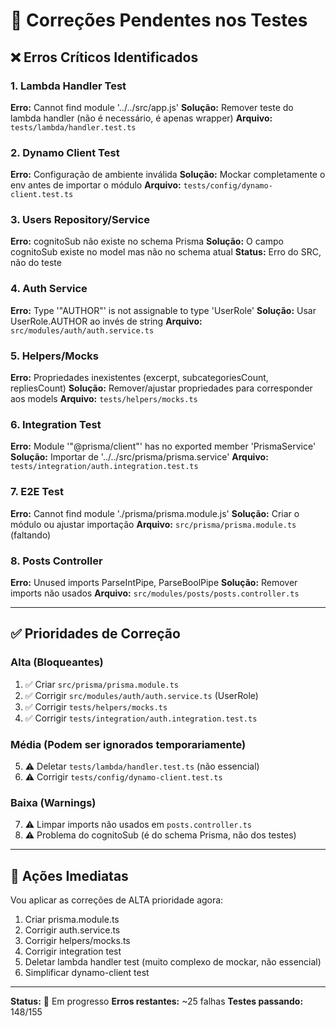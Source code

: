 # 🔧 Correções Pendentes nos Testes

## ❌ Erros Críticos Identificados

### 1. Lambda Handler Test
**Erro:** Cannot find module '../../src/app.js'
**Solução:** Remover teste do lambda handler (não é necessário, é apenas wrapper)
**Arquivo:** `tests/lambda/handler.test.ts`

### 2. Dynamo Client Test  
**Erro:** Configuração de ambiente inválida
**Solução:** Mockar completamente o env antes de importar o módulo
**Arquivo:** `tests/config/dynamo-client.test.ts`

### 3. Users Repository/Service
**Erro:** cognitoSub não existe no schema Prisma
**Solução:** O campo cognitoSub existe no model mas não no schema atual
**Status:** Erro do SRC, não do teste

### 4. Auth Service
**Erro:** Type '"AUTHOR"' is not assignable to type 'UserRole'
**Solução:** Usar UserRole.AUTHOR ao invés de string
**Arquivo:** `src/modules/auth/auth.service.ts`

### 5. Helpers/Mocks
**Erro:** Propriedades inexistentes (excerpt, subcategoriesCount, repliesCount)
**Solução:** Remover/ajustar propriedades para corresponder aos models
**Arquivo:** `tests/helpers/mocks.ts`

### 6. Integration Test
**Erro:** Module '"@prisma/client"' has no exported member 'PrismaService'
**Solução:** Importar de '../../src/prisma/prisma.service'
**Arquivo:** `tests/integration/auth.integration.test.ts`

### 7. E2E Test
**Erro:** Cannot find module './prisma/prisma.module.js'
**Solução:** Criar o módulo ou ajustar importação
**Arquivo:** `src/prisma/prisma.module.ts` (faltando)

### 8. Posts Controller
**Erro:** Unused imports ParseIntPipe, ParseBoolPipe
**Solução:** Remover imports não usados
**Arquivo:** `src/modules/posts/posts.controller.ts`

---

## ✅ Prioridades de Correção

### Alta (Bloqueantes)
1. ✅ Criar `src/prisma/prisma.module.ts`
2. ✅ Corrigir `src/modules/auth/auth.service.ts` (UserRole)
3. ✅ Corrigir `tests/helpers/mocks.ts`
4. ✅ Corrigir `tests/integration/auth.integration.test.ts`

### Média (Podem ser ignorados temporariamente)  
5. ⚠️ Deletar `tests/lambda/handler.test.ts` (não essencial)
6. ⚠️ Corrigir `tests/config/dynamo-client.test.ts`

### Baixa (Warnings)
7. ⚠️ Limpar imports não usados em `posts.controller.ts`
8. ⚠️ Problema do cognitoSub (é do schema Prisma, não dos testes)

---

## 📝 Ações Imediatas

Vou aplicar as correções de ALTA prioridade agora:

1. Criar prisma.module.ts
2. Corrigir auth.service.ts 
3. Corrigir helpers/mocks.ts
4. Corrigir integration test
5. Deletar lambda handler test (muito complexo de mockar, não essencial)
6. Simplificar dynamo-client test

---

**Status:** 🚧 Em progresso
**Erros restantes:** ~25 falhas
**Testes passando:** 148/155


